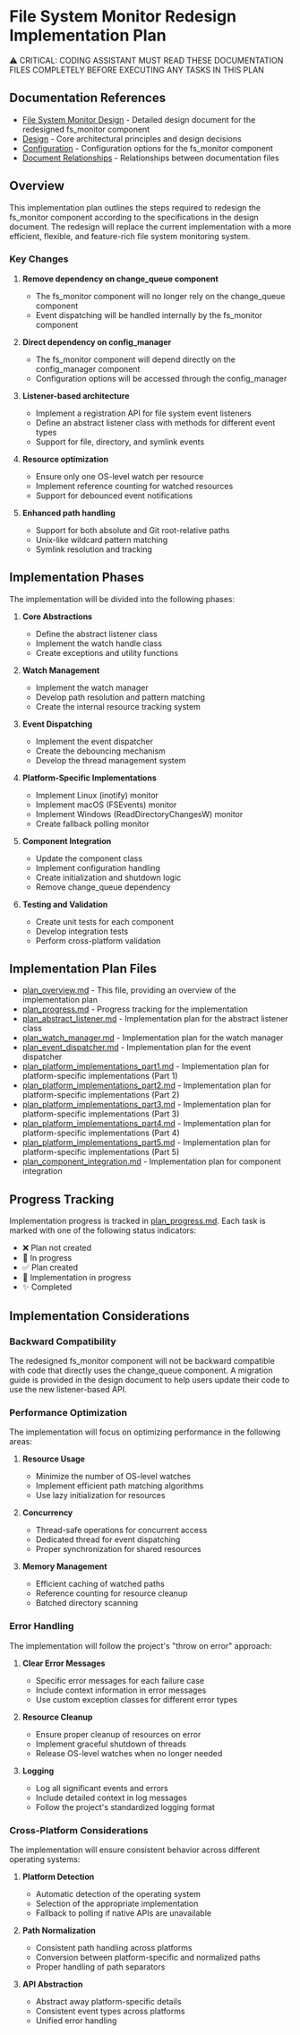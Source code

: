 # File System Monitor Redesign Implementation Plan

⚠️ CRITICAL: CODING ASSISTANT MUST READ THESE DOCUMENTATION FILES COMPLETELY BEFORE EXECUTING ANY TASKS IN THIS PLAN

## Documentation References

- [File System Monitor Design](../../doc/design/FILE_SYSTEM_MONITOR.md) - Detailed design document for the redesigned fs_monitor component
- [Design](../../doc/DESIGN.md) - Core architectural principles and design decisions
- [Configuration](../../doc/CONFIGURATION.md) - Configuration options for the fs_monitor component
- [Document Relationships](../../doc/DOCUMENT_RELATIONSHIPS.md) - Relationships between documentation files

## Overview

This implementation plan outlines the steps required to redesign the fs_monitor component according to the specifications in the design document. The redesign will replace the current implementation with a more efficient, flexible, and feature-rich file system monitoring system.

### Key Changes

1. **Remove dependency on change_queue component**
   - The fs_monitor component will no longer rely on the change_queue component
   - Event dispatching will be handled internally by the fs_monitor component

2. **Direct dependency on config_manager**
   - The fs_monitor component will depend directly on the config_manager component
   - Configuration options will be accessed through the config_manager

3. **Listener-based architecture**
   - Implement a registration API for file system event listeners
   - Define an abstract listener class with methods for different event types
   - Support for file, directory, and symlink events

4. **Resource optimization**
   - Ensure only one OS-level watch per resource
   - Implement reference counting for watched resources
   - Support for debounced event notifications

5. **Enhanced path handling**
   - Support for both absolute and Git root-relative paths
   - Unix-like wildcard pattern matching
   - Symlink resolution and tracking

## Implementation Phases

The implementation will be divided into the following phases:

1. **Core Abstractions**
   - Define the abstract listener class
   - Implement the watch handle class
   - Create exceptions and utility functions

2. **Watch Management**
   - Implement the watch manager
   - Develop path resolution and pattern matching
   - Create the internal resource tracking system

3. **Event Dispatching**
   - Implement the event dispatcher
   - Create the debouncing mechanism
   - Develop the thread management system

4. **Platform-Specific Implementations**
   - Implement Linux (inotify) monitor
   - Implement macOS (FSEvents) monitor
   - Implement Windows (ReadDirectoryChangesW) monitor
   - Create fallback polling monitor

5. **Component Integration**
   - Update the component class
   - Implement configuration handling
   - Create initialization and shutdown logic
   - Remove change_queue dependency

6. **Testing and Validation**
   - Create unit tests for each component
   - Develop integration tests
   - Perform cross-platform validation

## Implementation Plan Files

- [plan_overview.md](plan_overview.md) - This file, providing an overview of the implementation plan
- [plan_progress.md](plan_progress.md) - Progress tracking for the implementation
- [plan_abstract_listener.md](plan_abstract_listener.md) - Implementation plan for the abstract listener class
- [plan_watch_manager.md](plan_watch_manager.md) - Implementation plan for the watch manager
- [plan_event_dispatcher.md](plan_event_dispatcher.md) - Implementation plan for the event dispatcher
- [plan_platform_implementations_part1.md](plan_platform_implementations_part1.md) - Implementation plan for platform-specific implementations (Part 1)
- [plan_platform_implementations_part2.md](plan_platform_implementations_part2.md) - Implementation plan for platform-specific implementations (Part 2)
- [plan_platform_implementations_part3.md](plan_platform_implementations_part3.md) - Implementation plan for platform-specific implementations (Part 3)
- [plan_platform_implementations_part4.md](plan_platform_implementations_part4.md) - Implementation plan for platform-specific implementations (Part 4)
- [plan_platform_implementations_part5.md](plan_platform_implementations_part5.md) - Implementation plan for platform-specific implementations (Part 5)
- [plan_component_integration.md](plan_component_integration.md) - Implementation plan for component integration

## Progress Tracking

Implementation progress is tracked in [plan_progress.md](plan_progress.md). Each task is marked with one of the following status indicators:

- ❌ Plan not created
- 🔄 In progress
- ✅ Plan created
- 🚧 Implementation in progress
- ✨ Completed

## Implementation Considerations

### Backward Compatibility

The redesigned fs_monitor component will not be backward compatible with code that directly uses the change_queue component. A migration guide is provided in the design document to help users update their code to use the new listener-based API.

### Performance Optimization

The implementation will focus on optimizing performance in the following areas:

1. **Resource Usage**
   - Minimize the number of OS-level watches
   - Implement efficient path matching algorithms
   - Use lazy initialization for resources

2. **Concurrency**
   - Thread-safe operations for concurrent access
   - Dedicated thread for event dispatching
   - Proper synchronization for shared resources

3. **Memory Management**
   - Efficient caching of watched paths
   - Reference counting for resource cleanup
   - Batched directory scanning

### Error Handling

The implementation will follow the project's "throw on error" approach:

1. **Clear Error Messages**
   - Specific error messages for each failure case
   - Include context information in error messages
   - Use custom exception classes for different error types

2. **Resource Cleanup**
   - Ensure proper cleanup of resources on error
   - Implement graceful shutdown of threads
   - Release OS-level watches when no longer needed

3. **Logging**
   - Log all significant events and errors
   - Include detailed context in log messages
   - Follow the project's standardized logging format

### Cross-Platform Considerations

The implementation will ensure consistent behavior across different operating systems:

1. **Platform Detection**
   - Automatic detection of the operating system
   - Selection of the appropriate implementation
   - Fallback to polling if native APIs are unavailable

2. **Path Normalization**
   - Consistent path handling across platforms
   - Conversion between platform-specific and normalized paths
   - Proper handling of path separators

3. **API Abstraction**
   - Abstract away platform-specific details
   - Consistent event types across platforms
   - Unified error handling
